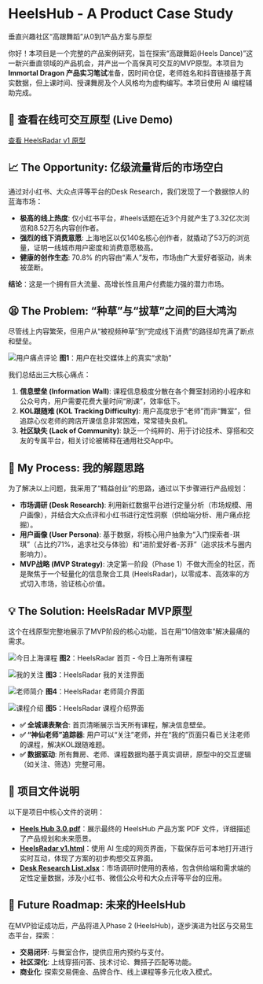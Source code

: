 

# HeelsHub - A Product Case Study
垂直兴趣社区“高跟舞蹈”从0到1产品方案与原型

你好！本项目是一个完整的产品案例研究，旨在探索“高跟舞蹈(Heels Dance)”这一新兴垂直领域的产品机会，并产出一个高保真可交互的MVP原型。本项目为 **Immortal Dragon 产品实习笔试**准备，因时间仓促，老师姓名和抖音链接基于真实数据，但上课时间、授课舞房及个人风格均为虚构编写。本项目使用 AI 编程辅助完成。

## 🚀 查看在线可交互原型 (Live Demo)
[查看 HeelsRadar v1 原型](https://github.com/betteryum/HeelsHub/blob/6fe4dd2a8f9d5c36cb922c7d351d82576a87b945/HeelsRadar%20v1.html)

## 📈 The Opportunity: 亿级流量背后的市场空白
通过对小红书、大众点评等平台的Desk Research，我们发现了一个数据惊人的蓝海市场：

- **极高的线上热度**: 仅小红书平台，#heels话题在近3个月就产生了3.32亿次浏览和8.52万名内容创作者。
- **强烈的线下消费意愿**: 上海地区以仅140名核心创作者，就撬动了53万的浏览量，证明一线城市用户密度和消费意愿极高。
- **健康的创作生态**: 70.8% 的内容由“素人”发布，市场由广大爱好者驱动，尚未被垄断。

**结论**：这是一个拥有巨大流量、高增长性且用户付费能力强的潜力市场。

## 😫 The Problem: “种草”与“拔草”之间的巨大鸿沟
尽管线上内容繁荣，但用户从“被视频种草”到“完成线下消费”的路径却充满了断点和壁垒。

![用户痛点评论](https://raw.githubusercontent.com/betteryum/HeelsHub/b482c8f31441588bfcc9f31840ff4cafa7fc524f/images/%E5%B0%8F%E7%BA%A2%E4%B9%A6%E8%AF%A2%E9%97%AE%E8%88%9E%E6%88%BF%E8%AF%84%E8%AE%BA%E6%88%AA%E5%B1%8F.jpg)
**图1**：用户在社交媒体上的真实“求助”

我们总结出三大核心痛点：
1. **信息壁垒 (Information Wall)**: 课程信息极度分散在各个舞室封闭的小程序和公众号内，用户需要花费大量时间“刷课”，效率低下。
2. **KOL跟随难 (KOL Tracking Difficulty)**: 用户高度忠于“老师”而非“舞室”，但追踪心仪老师的跨店开课信息非常困难，常常错失良机。
3. **社区缺失 (Lack of Community)**: 缺乏一个纯粹的、用于讨论技术、穿搭和交友的专属平台，相关讨论被稀释在通用社交App中。

## 🧠 My Process: 我的解题思路
为了解决以上问题，我采用了“精益创业”的思路，通过以下步骤进行产品规划：

- **市场调研 (Desk Research)**: 利用新红数据平台进行定量分析（市场规模、用户画像），并结合大众点评和小红书进行定性洞察（供给端分析、用户痛点挖掘）。
- **用户画像 (User Persona)**: 基于数据，将核心用户抽象为“入门探索者-琪琪”（占比约71%，追求社交与体验）和“进阶爱好者-苏菲”（追求技术与圈内影响力）。
- **MVP战略 (MVP Strategy)**: 决定第一阶段（Phase 1）不做大而全的社区，而是聚焦于一个轻量化的信息聚合工具 (HeelsRadar)，以零成本、高效率的方式切入市场，验证核心价值。

## 💡 The Solution: HeelsRadar MVP原型
这个在线原型完整地展示了MVP阶段的核心功能，旨在用“10倍效率”解决最痛的需求。

![今日上海课程](https://raw.githubusercontent.com/betteryum/HeelsHub/b482c8f31441588bfcc9f31840ff4cafa7fc524f/images/app%20%E7%95%8C%E9%9D%A2%E9%A6%96%E9%A1%B5-%E4%BB%8A%E6%97%A5%E6%89%80%E6%9C%89%E4%B8%8A%E6%B5%B7%E8%AF%BE%E7%A8%8B%E6%88%AA%E5%B1%8F.png)
**图2**：HeelsRadar 首页 - 今日上海所有课程

![我的关注](https://raw.githubusercontent.com/betteryum/HeelsHub/b482c8f31441588bfcc9f31840ff4cafa7fc524f/images/app%20%E7%95%8C%E9%9D%A2-%E6%88%91%E7%9A%84%E5%85%B3%E6%B3%A8-%E6%88%AA%E5%B1%8F.png)
**图3**：HeelsRadar 我的关注界面

![老师简介](https://raw.githubusercontent.com/betteryum/HeelsHub/b482c8f31441588bfcc9f31840ff4cafa7fc524f/images/app%20%E7%95%8C%E9%9D%A2-%E8%80%81%E5%B8%88%E7%AE%80%E4%BB%8B-%E6%88%AA%E5%B1%8F.png)
**图4**：HeelsRadar 老师简介界面

![课程介绍](https://raw.githubusercontent.com/betteryum/HeelsHub/b482c8f31441588bfcc9f31840ff4cafa7fc524f/images/app%20%E7%95%8C%E9%9D%A2-%E8%AF%BE%E7%A8%8B%E4%BB%8B%E7%BB%8D-%E6%88%AA%E5%B1%8F.png)
**图5**：HeelsRadar 课程介绍界面

- **✅ 全城课表聚合**: 首页清晰展示当天所有课程，解决信息壁垒。
- **✅ “神仙老师”追踪器**: 用户可以“关注”老师，并在“我的”页面只看已关注老师的课程，解决KOL跟随难题。
- **✅ 数据驱动**: 所有舞房、老师、课程数据均基于真实调研，原型中的交互逻辑（如关注、筛选）完整可用。

## 📂 项目文件说明
以下是项目中核心文件的说明：

- **[Heels Hub 3.0.pdf](https://github.com/betteryum/HeelsHub/blob/25fec965997f6e7047cd8d14324bf2e2b1aa469a/Heels%20Hub%203.0.pdf)**：展示最终的 HeelsHub 产品方案 PDF 文件，详细描述了产品规划和未来愿景。
- **[HeelsRadar v1.html](https://github.com/betteryum/HeelsHub/blob/25fec965997f6e7047cd8d14324bf2e2b1aa469a/HeelsRadar%20v1.html)**：使用 AI 生成的网页界面，下载保存后可本地打开进行实时互动，体现了方案的初步构想交互界面。
- **[Desk Research List.xlsx](https://github.com/betteryum/HeelsHub/blob/25fec965997f6e7047cd8d14324bf2e2b1aa469a/Desk%20Research%20List.xlsx)**：市场调研时使用的表格，包含供给端和需求端的定性定量数据，涉及小红书、微信公众号和大众点评等平台的应用。

## 🔮 Future Roadmap: 未来的HeelsHub
在MVP验证成功后，产品将进入Phase 2 (HeelsHub)，逐步演进为社区与交易生态平台，探索：

- **交易闭环**: 与舞室合作，提供应用内预约与支付。
- **社区深化**: 上线穿搭问答、技术讨论、舞搭子匹配等功能。
- **商业化**: 探索交易佣金、品牌合作、线上课程等多元化收入模式。
